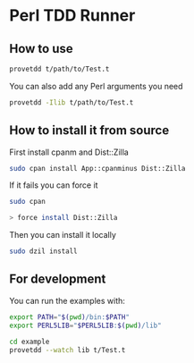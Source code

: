 # Perl TDD Runner

## How to use

```bash
provetdd t/path/to/Test.t
```

You can also add any Perl arguments you need

```bash
provetdd -Ilib t/path/to/Test.t
```

## How to install it from source

First install cpanm and Dist::Zilla

```bash
sudo cpan install App::cpanminus Dist::Zilla
```

If it fails you can force it

```bash
sudo cpan

> force install Dist::Zilla
```

Then you can install it locally

```bash
sudo dzil install
```

## For development

You can run the examples with:

```bash
export PATH="$(pwd)/bin:$PATH"
export PERL5LIB="$PERL5LIB:$(pwd)/lib"

cd example
provetdd --watch lib t/Test.t
```
